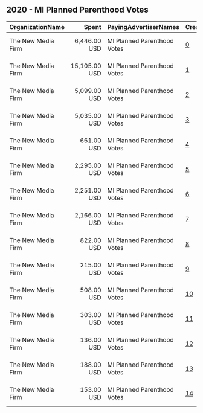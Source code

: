 ## 2020 - MI Planned Parenthood Votes 
|OrganizationName|Spent|PayingAdvertiserNames|CreativeUrls|Impressions|Genders|AgeBrackets|CountryCodes|BillingAddresses|CandidateBallotInformation|
|:---|---:|:---|:---|---:|:---|:---|:---|:---|:---|
|The New Media Firm|6,446.00 USD|MI Planned Parenthood Votes|[0](https://www.snap.com/political-ads/asset/8e26f32721423c20dd13a86989e2d47aba122b0ddcd3edb59ceecf240a4c4a6c?mediaType=mp4)|1,424,991|FEMALE|18+|united states|"1730 Rhode Island Ave, NW Ste 213,Washington,20036,US"|John James|
|The New Media Firm|15,105.00 USD|MI Planned Parenthood Votes|[1](https://www.snap.com/political-ads/asset/5cbb1df86bc23a2c69dd716f41b5cfe8ab4b3b6aa54381ed9287d3e04fdd4a2d?mediaType=mp4)|1,143,204||18+|united states|"1730 Rhode Island Ave, NW Ste 213,Washington,20036,US"|Joe Biden and Kamala Harris|
|The New Media Firm|5,099.00 USD|MI Planned Parenthood Votes|[2](https://www.snap.com/political-ads/asset/a611af5c09b42c6dedfe7f781e2edd0129a956dd6674abcf81d3b86e01a10ec4?mediaType=mp4)|950,158|FEMALE|18+|united states|"1730 Rhode Island Ave, NW Ste 213,Washington,20036,US"|John James|
|The New Media Firm|5,035.00 USD|MI Planned Parenthood Votes|[3](https://www.snap.com/political-ads/asset/d5fc0e8ee3d2abb4956fd208cae9b0ddb5e160a7aa73f86422bdf394348ac0c4?mediaType=mp4)|355,968||18+|united states|"1730 Rhode Island Ave, NW Ste 213,Washington,20036,US"|Gary Peters|
|The New Media Firm|661.00 USD|MI Planned Parenthood Votes|[4](https://www.snap.com/political-ads/asset/b98e7128b5e72cd483c45754d4eb158daf88b1de86324b9f678fc2fd09da31d7?mediaType=mp4)|236,994|FEMALE|18+|united states|"1730 Rhode Island Ave, NW Ste 213,Washington,20036,US"|John James|
|The New Media Firm|2,295.00 USD|MI Planned Parenthood Votes|[5](https://www.snap.com/political-ads/asset/00ccf320c9c6679069325965efba607197d102f786946c93148af19255b78c67?mediaType=mp4)|215,016||18+|united states|"1730 Rhode Island Ave, NW Ste 213,Washington,20036,US"|Michigan Congressional Candidates|
|The New Media Firm|2,251.00 USD|MI Planned Parenthood Votes|[6](https://www.snap.com/political-ads/asset/57f39abcc2bbf02e1ee47c9e4bba9215d1d487dabef7b9439fec6b251daa7fb7?mediaType=mp4)|209,471||18+|united states|"1730 Rhode Island Ave, NW Ste 213,Washington,20036,US"|Michigan Congressional Candidates|
|The New Media Firm|2,166.00 USD|MI Planned Parenthood Votes|[7](https://www.snap.com/political-ads/asset/9674fdea7a8dc42d70bdd6fff74bb654a7a851bf7adc85327da393356a5c9939?mediaType=mp4)|209,046||18+|united states|"1730 Rhode Island Ave, NW Ste 213,Washington,20036,US"|Michigan Congressional Candidates|
|The New Media Firm|822.00 USD|MI Planned Parenthood Votes|[8](https://www.snap.com/political-ads/asset/8e26f32721423c20dd13a86989e2d47aba122b0ddcd3edb59ceecf240a4c4a6c?mediaType=mp4)|68,218|FEMALE|18+|united states|"1730 Rhode Island Ave, NW Ste 213,Washington,20036,US"|John James|
|The New Media Firm|215.00 USD|MI Planned Parenthood Votes|[9](https://www.snap.com/political-ads/asset/d5fc0e8ee3d2abb4956fd208cae9b0ddb5e160a7aa73f86422bdf394348ac0c4?mediaType=mp4)|54,078||18+|united states|"1730 Rhode Island Ave, NW Ste 213,Washington,20036,US"|John James|
|The New Media Firm|508.00 USD|MI Planned Parenthood Votes|[10](https://www.snap.com/political-ads/asset/b98e7128b5e72cd483c45754d4eb158daf88b1de86324b9f678fc2fd09da31d7?mediaType=mp4)|42,498|FEMALE|18+|united states|"1730 Rhode Island Ave, NW Ste 213,Washington,20036,US"|John James|
|The New Media Firm|303.00 USD|MI Planned Parenthood Votes|[11](https://www.snap.com/political-ads/asset/0c47a757a803cd4caa741bbc9478f6cffee5429c60dfdba72146ec247662c895?mediaType=mp4)|40,603||18+|united states|"1730 Rhode Island Ave, NW Ste 213,Washington,20036,US"|Count Every Vote|
|The New Media Firm|136.00 USD|MI Planned Parenthood Votes|[12](https://www.snap.com/political-ads/asset/0c47a757a803cd4caa741bbc9478f6cffee5429c60dfdba72146ec247662c895?mediaType=mp4)|19,063||18+|united states|"1730 Rhode Island Ave, NW Ste 213,Washington,20036,US"|Count Every Vote|
|The New Media Firm|188.00 USD|MI Planned Parenthood Votes|[13](https://www.snap.com/political-ads/asset/3734ab5b13b6caa55255d7ad1e02e8abad141c2bdbc093215fac4b63200203ae?mediaType=mp4)|15,300|FEMALE|18+|united states|"1730 Rhode Island Ave, NW Ste 213,Washington,20036,US"|John James|
|The New Media Firm|153.00 USD|MI Planned Parenthood Votes|[14](https://www.snap.com/political-ads/asset/6c7bd53c56ebbdca9649ee987b7b18ec5799d25b2d7ca265f4d4007eb3cf42bf?mediaType=mp4)|12,298|FEMALE|18+|united states|"1730 Rhode Island Ave, NW Ste 213,Washington,20036,US"|John James|
